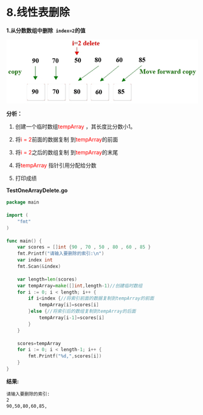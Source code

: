 # 8.线性表删除

**1.从分数数组中删除` index=2`的值**

![img](images/Image00027.jpg)

**分析：**

1. 创建一个临时数组<font color="red">tempArray </font>，其长度比分数小1。

2. 将<font color="red">i = 2</font>前面的数据复制 到<font color="red">tempArray</font>的前面

3. 将<font color="red">i = 2</font>之后的数组复制 到<font color="red">tempArray</font>的末尾

4. 将<font color="red">tempArray </font>指针引用分配给分数

5. 打印成绩

**TestOneArrayDelete.go**

```go
package main

import (
	"fmt"
)

func main() {
	var scores = []int {90 , 70 , 50 , 80 , 60 , 85 }
	fmt.Printf("请输入要删除的索引:\n")
	var index int
	fmt.Scan(&index)

	var length=len(scores)
	var tempArray=make([]int,length-1)//创建临时数组
	for i := 0; i < length; i++ {
		if i<index {//将索引前面的数据复制到tempArray的前面
			tempArray[i]=scores[i]
		}else {//将索引后的数组复制到tempArray的后面
			tempArray[i-1]=scores[i]
		}
	}

	scores=tempArray
	for i := 0; i < length-1; i++ {
		fmt.Printf("%d,",scores[i])
	}
}
```

**结果:**

```
请输入要删除的索引:
2
90,50,80,60,85,
```

